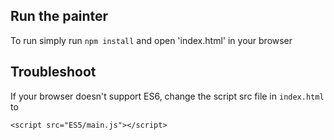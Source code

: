 ## Run the painter 
To run simply run `npm install` and open 'index.html' in your browser

## Troubleshoot
If your browser doesn't support ES6, change the script src file in `index.html` to
```
<script src="ES5/main.js"></script>
```
